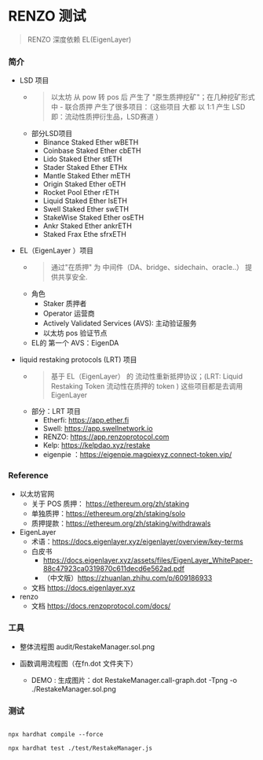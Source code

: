 # RENZO 测试

> RENZO 深度依赖 EL(EigenLayer)

### 简介

* LSD 项目
    * > 以太坊 从 pow 转 pos 后 产生了 "原生质押挖矿"；在几种挖矿形式中 - 联合质押 产生了很多项目：（这些项目 大都 以 1:1 产生 LSD 即：流动性质押衍生品，LSD赛道 ）
    * 部分LSD项目 
        * Binance Staked Ether wBETH
        * Coinbase Staked Ether cbETH
        * Lido Staked Ether stETH
        * Stader Staked Ether ETHx
        * Mantle Staked Ether mETH
        * Origin Staked Ether oETH
        * Rocket Pool Ether rETH
        * Liquid Staked Ether lsETH
        * Swell Staked Ether swETH
        * StakeWise Staked Ether osETH
        * Ankr Staked Ether ankrETH
        * Staked Frax Ethe sfrxETH

* EL（EigenLayer ）项目 
    * > 通过"在质押" 为 中间件（DA、bridge、sidechain、oracle..） 提供共享安全. 
    * 角色
        * Staker 质押者
        * Operator 运营商
        * Actively Validated Services (AVS): 主动验证服务
        * 以太坊 pos 验证节点
    * EL的 第一个 AVS：EigenDA

* liquid restaking protocols (LRT) 项目 
    * > 基于 EL（EigenLayer） 的 流动性重新抵押协议；(LRT: Liquid Restaking Token 流动性在质押的 token ) 这些项目都是去调用 EigenLayer 
    * 部分：LRT 项目  
        * Etherfi:  https://app.ether.fi
        * Swell: https://app.swellnetwork.io
        * RENZO: https://app.renzoprotocol.com
        * Kelp: https://kelpdao.xyz/restake
        * eigenpie ：https://eigenpie.magpiexyz.connect-token.vip/
 
### Reference 

* 以太坊官网 
    * 关于 POS 质押： https://ethereum.org/zh/staking
    * 单独质押：https://ethereum.org/zh/staking/solo
    * 质押提款：https://ethereum.org/zh/staking/withdrawals
* EigenLayer 
    * 术语：https://docs.eigenlayer.xyz/eigenlayer/overview/key-terms
    * 白皮书
        * https://docs.eigenlayer.xyz/assets/files/EigenLayer_WhitePaper-88c47923ca0319870c611decd6e562ad.pdf
        * （中文版）https://zhuanlan.zhihu.com/p/609186933
    * 文档 https://docs.eigenlayer.xyz
* renzo
    * 文档 https://docs.renzoprotocol.com/docs/



### 工具

* 整体流程图  audit/RestakeManager.sol.png

* 函数调用流程图（在fn.dot 文件夹下）
    * DEMO : 生成图片：dot RestakeManager.call-graph.dot -Tpng -o ./RestakeManager.sol.png

### 测试

```shell

npx hardhat compile --force

npx hardhat test ./test/RestakeManager.js

```


